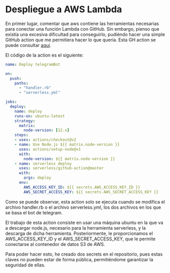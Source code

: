 # Despliegue a AWS Lambda

En primer lugar, comentar que aws contiene las herramientas necesarias para conectar una función Lambda con GitHub. Sin embargo, pienso que existía una excesiva dificultad para conseguirlo, pudiéndo hacer una simple GitHub action que me permitiera hacer lo que quería. Esta GH action se puede consultar [aquí](../../.github/workflows/awsDeploy.yml).

El código de la action es el siguiente:

```yml
name: Deploy telegramBot

on:
  push:
    paths:
      - "handler.rb"
      - "serverless.yml"

jobs:
  deploy:
    name: deploy
    runs-on: ubuntu-latest
    strategy:
      matrix:
        node-version: [12.x]
    steps:
    - uses: actions/checkout@v2
    - name: Use Node.js ${{ matrix.node-version }}
      uses: actions/setup-node@v1
      with:
        node-version: ${{ matrix.node-version }}
    - name: serverless deploy
      uses: serverless/github-action@master
      with:
        args: deploy
      env:
        AWS_ACCESS_KEY_ID: ${{ secrets.AWS_ACCESS_KEY_ID }}
        AWS_SECRET_ACCESS_KEY: ${{ secrets.AWS_SECRET_ACCESS_KEY }}
```

Como se puede observar, esta action solo se ejecuta cuando se modifica el archivo handler.rb o el archivo serverless.yml, los dos archivos en los que se basa el bot de telegram.

El trabajo de esta action consiste en usar una máquina ubuntu en la que va a descargar node.js, necesario para la herramienta serverless, y la descarga de dicha herramienta. Posteriormente, le proporcionamos el AWS_ACCESS_KEY_ID y el AWS_SECRET_ACCESS_KEY, que le permite conectarse al contenedor de datos S3 de AWS.

Para poder hacer esto, he creado dos secrets en el repositorio, pues estas claves no pueden estar de forma pública, permitiéndome garantizar la seguridad de ellas.
